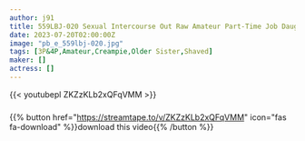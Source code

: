 ```yaml
---
author: j91
title: 559LBJ-020 Sexual Intercourse Out Raw Amateur Part-Time Job Daughter
date: 2023-07-20T02:00:00Z
image: "pb_e_559lbj-020.jpg"
tags: [3P&4P,Amateur,Creampie,Older Sister,Shaved]
maker: []
actress: []
---
```



{{< youtubepl ZKZzKLb2xQFqVMM >}}
###

{{% button href="https://streamtape.to/v/ZKZzKLb2xQFqVMM" icon="fas fa-download" %}}download this video{{% /button %}}

